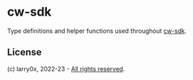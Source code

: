 # cw-sdk

Type definitions and helper functions used throughout [cw-sdk](https://github.com/larry0x/cw-sdk).

## License

(c) larry0x, 2022-23 - [All rights reserved](../../LICENSE).
